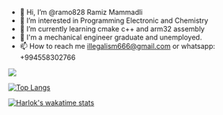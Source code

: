 - 👋 Hi, I’m @ramo828 Ramiz Mammadli
- 👀 I’m interested in Programming Electronic and Chemistry
- 🌱 I’m currently learning cmake c++ and arm32 assembly
- 💞️ I'm a mechanical engineer graduate and unemployed.
- 📫 How to reach me illegalism666@gmail.com or whatsapp: +994558302766

<!---
ramo828/ramo828 is a ✨ special ✨ repository because its `README.md` (this file) appears on your GitHub profile.
You can click the Preview link to take a look at your changes.
--->



<picture>
<source 
  srcset="https://github-readme-stats.vercel.app/api?username=ramo828&show_icons=true&theme=dark"
  media="(prefers-color-scheme: dark)"
/>
<source
  srcset="https://github-readme-stats.vercel.app/api?username=ramo828&show_icons=true"
  media="(prefers-color-scheme: light), (prefers-color-scheme: no-preference)"
/>
<img src="https://github-readme-stats.vercel.app/api?username=ramo828&show_icons=true" />

</picture>

[![Top Langs](https://github-readme-stats.vercel.app/api/top-langs/?username=ramo828&layout=donut)](https://github.com/anuraghazra/github-readme-stats)

[![Harlok's wakatime stats](https://github-readme-stats.vercel.app/api/wakatime?username=ramo828)](https://github.com/anuraghazra/github-readme-stats)
